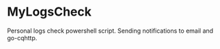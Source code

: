 # MyLogsCheck
 Personal logs check powershell script. Sending notifications to email and go-cqhttp.
